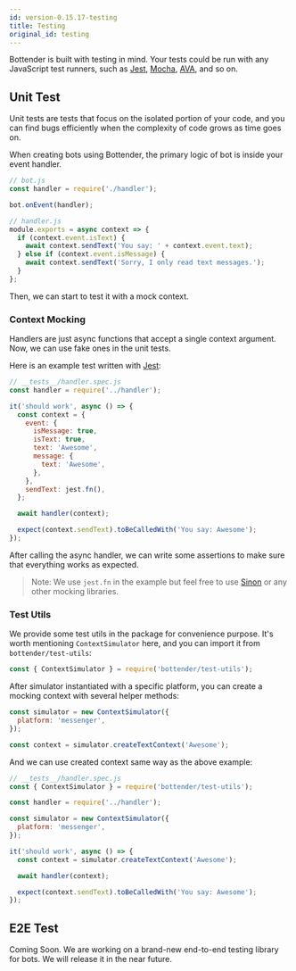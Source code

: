 ```yaml
---
id: version-0.15.17-testing
title: Testing
original_id: testing
---
```


Bottender is built with testing in mind. Your tests could be run with any JavaScript test runners, such as [Jest](https://facebook.github.io/jest/), [Mocha](https://mochajs.org/), [AVA](https://github.com/avajs/ava), and so on.

## Unit Test

Unit tests are tests that focus on the isolated portion of your code, and you can find bugs efficiently when the complexity of code grows as time goes on.

When creating bots using Bottender, the primary logic of bot is inside your event handler.

```js
// bot.js
const handler = require('./handler');

bot.onEvent(handler);
```

```js
// handler.js
module.exports = async context => {
  if (context.event.isText) {
    await context.sendText('You say: ' + context.event.text);
  } else if (context.event.isMessage) {
    await context.sendText('Sorry, I only read text messages.');
  }
};
```

Then, we can start to test it with a mock context.

### Context Mocking

Handlers are just async functions that accept a single context argument. Now, we can use fake ones in the unit tests.

Here is an example test written with [Jest](https://facebook.github.io/jest/):

```js
// __tests__/handler.spec.js
const handler = require('../handler');

it('should work', async () => {
  const context = {
    event: {
      isMessage: true,
      isText: true,
      text: 'Awesome',
      message: {
        text: 'Awesome',
      },
    },
    sendText: jest.fn(),
  };

  await handler(context);

  expect(context.sendText).toBeCalledWith('You say: Awesome');
});
```

After calling the async handler, we can write some assertions to make sure that everything works as expected.

> Note: We use `jest.fn` in the example but feel free to use [Sinon](http://sinonjs.org/) or any other mocking libraries.

### Test Utils

We provide some test utils in the package for convenience purpose. It's worth mentioning `ContextSimulator` here, and you can import it from `bottender/test-utils`:

```js
const { ContextSimulator } = require('bottender/test-utils');
```

After simulator instantiated with a specific platform, you can create a mocking context with several helper methods:

```js
const simulator = new ContextSimulator({
  platform: 'messenger',
});

const context = simulator.createTextContext('Awesome');
```

And we can use created context same way as the above example:

```js
// __tests__/handler.spec.js
const { ContextSimulator } = require('bottender/test-utils');

const handler = require('../handler');

const simulator = new ContextSimulator({
  platform: 'messenger',
});

it('should work', async () => {
  const context = simulator.createTextContext('Awesome');

  await handler(context);

  expect(context.sendText).toBeCalledWith('You say: Awesome');
});
```

## E2E Test

Coming Soon. We are working on a brand-new end-to-end testing library for bots. We will release it in the near future.
